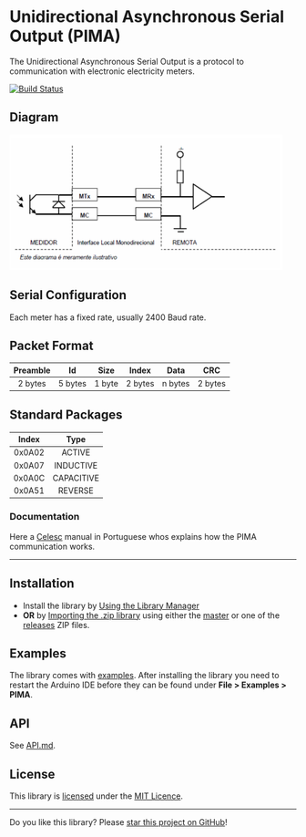 # Unidirectional Asynchronous Serial Output (PIMA)

The Unidirectional Asynchronous Serial Output is a protocol to
communication with electronic electricity meters. 

[![Build Status](https://travis-ci.org/ricaun/arduino-PIMA.svg?branch=master)](https://travis-ci.org/ricaun/arduino-PIMA)

## Diagram

<img src="assets/PIMA-diagram.png" alt="chip" width="480px">

## Serial Configuration

Each meter has a fixed rate, usually 2400 Baud rate.

## Packet Format

| Preamble | Id | Size | Index | Data | CRC |
| :-------: | :-----------: | :-----: | :-------------: | :---: | :-: |
| 2 bytes | 5 bytes | 1 byte | 2 bytes | n bytes | 2 bytes |

## Standard Packages

| Index | Type | 
| :-: | :-: |
| 0x0A02 | ACTIVE |
| 0x0A07 | INDUCTIVE |
| 0x0A0C | CAPACITIVE |
| 0x0A51 | REVERSE |

### Documentation

Here a [Celesc](assets/E-321.0017-SAIDA-SERIAL-ASSINCRONA-UNIDIRECIONAL.pdf) manual in Portuguese whos explains how the PIMA communication works.

---

## Installation

* Install the library by [Using the Library Manager](https://www.arduino.cc/en/Guide/Libraries#toc3)
* **OR** by [Importing the .zip library](https://www.arduino.cc/en/Guide/Libraries#toc4) using either the [master](https://github.com/ricaun/arduino-PIMA/archive/1.0.0.zip) or one of the [releases](https://github.com/ricaun/arduino-PIMA/releases) ZIP files.

## Examples

The library comes with [examples](examples). After installing the library you need to restart the Arduino IDE before they can be found under **File > Examples > PIMA**.

## API

See [API.md](API.md).

## License

This library is [licensed](LICENSE) under the [MIT Licence](https://en.wikipedia.org/wiki/MIT_License).

---

Do you like this library? Please [star this project on GitHub](https://github.com/ricaun/arduino-PIMA/stargazers)!